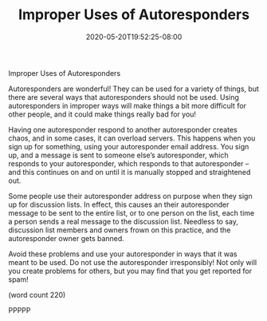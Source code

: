 ﻿---
title: "Improper Uses of Autoresponders"
date: 2020-05-20T19:52:25-08:00
description: "Autoresponders Tips for Web Success"
featured_image: "/images/Autoresponders.jpg"
tags: ["Autoresponders"]
---

Improper Uses of Autoresponders

Autoresponders are wonderful! They can be used for
a variety of things, but there are several ways that 
autoresponders should not be used. Using 
autoresponders in improper ways will make things 
a bit more difficult for other people, and it could 
make things really bad for you!

Having one autoresponder respond to another 
autoresponder creates chaos, and in some cases, it
 can overload servers. This happens when you sign 
up for something, using your autoresponder email 
address. You sign up, and a message is sent to 
someone else’s autoresponder, which responds to 
your autoresponder, which responds to that 
autoresponder – and this continues on and on until
it is manually stopped and straightened out. 

Some people use their autoresponder address on 
purpose when they sign up for discussion lists. In 
effect, this causes an their autoresponder message 
to be sent to the entire list, or to one person on the 
list, each time a person sends a real message to 
the discussion list. Needless to say, discussion list
members and owners frown on this practice, and the 
autoresponder owner gets banned. 

Avoid these problems and use your autoresponder in 
ways that it was meant to be used. Do not use the 
autoresponder irresponsibly! Not only will you create 
problems for others, but you may find that you get 
reported for spam!

(word count 220)

PPPPP

